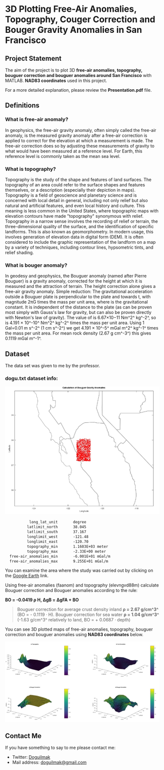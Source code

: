 
# 3D Plotting Free-Air Anomalies, Topography, Couger Correction and Bouger Gravity Anomalies in San Francisco 

## Project Statement

The aim of the project is to plot 3D **free-air anomalies, topography, bouguer correction and bouguer anomalies around San Francisco** with MATLAB. **NAD83 coordinates** used in this project.

For a more detailed explanation, please review the **Presentation.pdf** file.

## Definitions

### What is free-air anomaly?

In geophysics, the free-air gravity anomaly, often simply called the free-air anomaly, is the measured gravity anomaly after a free-air correction is applied to correct for the elevation at which a measurement is made. The free-air correction does so by adjusting these measurements of gravity to what would have been measured at a reference level. For Earth, this reference level is commonly taken as the mean sea level.

### What is topography?

Topography is the study of the shape and features of land surfaces. The topography of an area could refer to the surface shapes and features themselves, or a description (especially their depiction in maps).
Topography is a field of geoscience and planetary science and is concerned with local detail in general, including not only relief but also natural and artificial features, and even local history and culture. This meaning is less common in the United States, where topographic maps with elevation contours have made "topography" synonymous with relief.
Topography in a narrow sense involves the recording of relief or terrain, the three-dimensional quality of the surface, and the identification of specific landforms. This is also known as geomorphometry. In modern usage, this involves generation of elevation data in digital form (DEM). It is often considered to include the graphic representation of the landform on a map by a variety of techniques, including contour lines, hypsometric tints, and relief shading.

### What is bouger anomaly?

In geodesy and geophysics, the Bouguer anomaly (named after Pierre Bouguer) is a gravity anomaly, corrected for the height at which it is measured and the attraction of terrain. The height correction alone gives a free-air gravity anomaly.
Simple reduction: The gravitational acceleration outside a Bouguer plate is perpendicular to the plate and towards t, with magnitude 2πG times the mass per unit area, where is the gravitational constant. It is independent of the distance to the plate (as can be proven most simply with Gauss's law for gravity, but can also be proven directly with Newton's law of gravity). The value of is 6.67×10−11 Nm^2^ kg^-2^, so is 4.191 × 10^-10^ Nm^2^ kg^-2^ times the mass per unit area. Using 1 Gal=0.01 m s^-2^ (1 cm s^-2^) we get 4.191 × 10^-5^ mGal m^2^ kg^-1^ times the mass per unit area. For mean rock density (2.67 g cm^-3^) this gives 0.1119 mGal m^-1^.


## Dataset

The data set was given to me by the professor.

### dogu.txt dataset info:

![plot_Area](plotArea.jpg)

		       long_lat_unit       degree
		      latlimit_north       38.045    
		      latlimit_south       37.167   
		      longlimit_west       -121.48    
		      longlimit_east       -120.70    
		      topography_min	   1.1603E+03 meter
		      topography_max       -2.33E+00 meter
      free-air_anomalies_min	   -6.001E+01 mGal/m
      free-air_anomalies_max	   9.255E+01 mGal/m

You can examine the area where the study was carried out by clicking on the [Google Earth](https://earth.google.com/web/search/37.6/@37.65458874,-121.25708117,19.04990239a,26212.17532162d,35y,-79.21920196h,65.59324079t,0r/data=CigiJgokCQAAAAAAAAAAEQAAAAAAAAAAGQAAAAAAAAAAIQAAAAAAAAAA) link.

Using free-air anomalies (faanom) and topography (elevngvd88m) calculate Bouguer correction and Bouguer anomalies according to the rule:

**BO = -0.0419 ρ H, ΔgB = ΔgFA + BO**

> Bouguer correction for average crust density inland **ρ = 2.67 g/cm^3^**
> (BO = - 0.1119 · H). Bouguer correction for sea water **ρ = 1.04
> g/cm^3^** (-1.63 g/cm^3^ relatively to land, BO = + 0.0687 · depth)

You can see 3D plotted maps of free-air anomalies, topography, bouguer correction and bouguer anomalies using **NAD83 coordinates** below.

![Plot_3d.](Plot3d.jpg)

## Contact Me

If you have something to say to me please contact me: 

 - Twitter: [Doguilmak](https://twitter.com/Doguilmak)
 - Mail address: doguilmak@gmail.com
 
